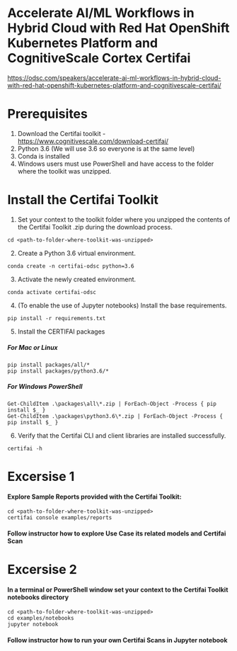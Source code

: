 # Accelerate AI/ML Workflows in Hybrid Cloud with Red Hat OpenShift Kubernetes Platform and CognitiveScale Cortex Certifai

https://odsc.com/speakers/accelerate-ai-ml-workflows-in-hybrid-cloud-with-red-hat-openshift-kubernetes-platform-and-cognitivescale-certifai/


# Prerequisites

1) Download the Certifai toolkit - https://www.cognitivescale.com/download-certifai/
2) Python 3.6 (We will use 3.6 so everyone is at the same level)
3) Conda is installed
4) Windows users must use PowerShell and have access to the folder where the toolkit was unzipped.

# Install the Certifai Toolkit

1) Set your context to the toolkit folder where you unzipped the contents of the Certifai Toolkit .zip during the download process.

```
cd <path-to-folder-where-toolkit-was-unzipped>
```

2) Create a Python 3.6 virtual environment.

```
conda create -n certifai-odsc python=3.6
```

3) Activate the newly created environment.

```
conda activate certifai-odsc
```

4) (To enable the use of Jupyter notebooks) Install the base requirements.

```
pip install -r requirements.txt
```

5) Install the CERTIFAI packages

##### For Mac or Linux

```
pip install packages/all/*
pip install packages/python3.6/*
```

##### For Windows PowerShell

```
Get-ChildItem .\packages\all\*.zip | ForEach-Object -Process { pip install $_ }
Get-ChildItem .\packages\python3.6\*.zip | ForEach-Object -Process { pip install $_ }
```

6) Verify that the Certifai CLI and client libraries are installed successfully.

```
certifai -h
```


# Excersise 1

#### Explore Sample Reports provided with the Certifai Toolkit:

```
cd <path-to-folder-where-toolkit-was-unzipped>
certifai console examples/reports
```

#### Follow instructor how to explore Use Case its related models and Certifai Scan

# Excersise 2

#### In a terminal or PowerShell window set your context to the Certifai Toolkit notebooks directory

```
cd <path-to-folder-where-toolkit-was-unzipped>
cd examples/notebooks
jupyter notebook
```

#### Follow instructor how to run your own Certifai Scans in Jupyter notebook
